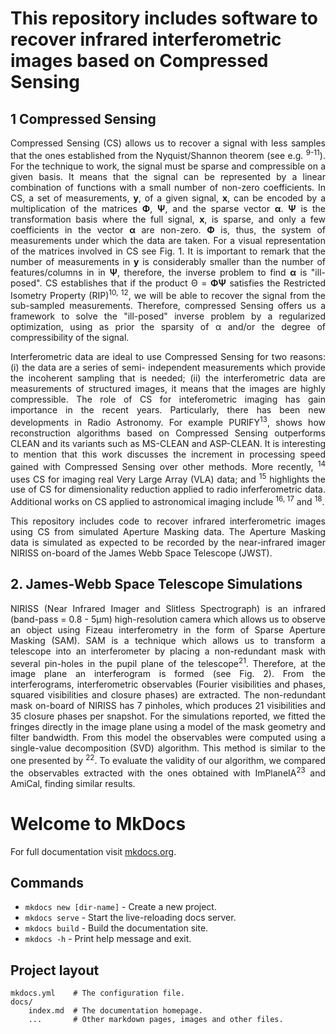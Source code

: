 # This repository includes software to recover infrared interferometric images based on Compressed Sensing


## 1 Compressed Sensing
<p align="justify">
Compressed Sensing (CS) allows us to recover a signal with less samples that the ones established from the Nyquist/Shannon theorem (see e.g. <sup>9-11</sup>). For the technique to work, the signal must be sparse and compressible on a given basis. It means that the signal can be represented by a linear combination of functions with a small number of non-zero coefficients. In CS, a set of measurements, <strong>y</strong>, of a given signal, <strong>x</strong>, can be encoded by a multiplication of the matrices <strong>&Phi;</strong>, <strong>&Psi;</strong>, and the sparse vector <strong>&alpha;</strong>. <strong>&Psi;</strong> is the transformation basis where the full signal, <strong>x</strong>, is sparse, and only a few coefficients in the vector <strong>&alpha;</strong> are non-zero. <strong>&Phi;</strong> is, thus, the system of measurements under which the data are taken. For a visual representation of the matrices involved in CS see Fig. 1. It is important to remark that the number of measurements in <strong>y</strong> is considerably smaller than the number of features/columns in  in <strong>&Psi;</strong>, therefore, the inverse problem to find <strong>&alpha;</strong> is "ill-posed". CS establishes that if the product &Theta; = <strong>&Phi;&Psi;</strong> satisfies the Restricted Isometry Property (RIP)<sup>10, 12</sup>, we will be able to recover the signal from the sub-sampled measurements. Therefore, compressed Sensing offers us a framework to solve the "ill-posed" inverse problem by a regularized optimization, using as prior the sparsity of &alpha; and/or the degree of compressibility of the signal. 
</p>

<p align="justify">
Interferometric data are ideal to use Compressed Sensing for two reasons: (i) the data are a series of semi- independent measurements which provide the incoherent sampling that is needed; (ii) the interferometric data are measurements of structured images, it means that the images are highly compressible.
The role of CS for inteferometric imaging has gain importance in the recent years. Particularly, there has been new developments in Radio Astronomy. For example PURIFY<sup>13</sup>, shows how reconstruction algorithms based on Compressed Sensing outperforms CLEAN and its variants such as MS-CLEAN and ASP-CLEAN. It is interesting to mention that this work discusses the increment in processing speed gained with Compressed Sensing over other methods. More recently, <sup>14</sup> uses CS for imaging real Very Large Array (VLA) data; and  <sup>15</sup> highlights the use of CS for dimensionality reduction applied to radio inferferometric data. Additional works on CS applied to astronomical imaging include <sup>16, 17</sup> and <sup>18</sup>.
</p>

<p align="justify">
This repository includes code to recover infrared interferometric images using CS from simulated Aperture Masking data. The Aperture Masking data is simulated as expected to be recorded by the near-infrared imager NIRISS on-board of the James Webb Space Telescope (JWST).

</p>

  
## 2. James-Webb Space Telescope Simulations
<p align="justify">
NIRISS (Near Infrared Imager and Slitless Spectrograph) is an infrared (band-pass = 0.8 - 5μm) high-resolution camera which allows us to observe an object using Fizeau interferometry in the form of Sparse Aperture Masking (SAM). SAM is a technique which allows us to transform a telescope into an interferometer by placing a non-redundant mask with several pin-holes in the pupil plane of the telescope<sup>21</sup>. Therefore, at the image plane an interferogram is  formed  (see  Fig.   2). From  the  interferograms,  interferometric  observables  (Fourier  visibilities  and  phases, squared  visibilities  and  closure  phases)  are  extracted.   The  non-redundant  mask  on-board  of  NIRISS  has 7 pinholes, which produces 21 visibilities and 35 closure phases per snapshot.  For the simulations reported, we fitted the fringes directly in the image plane using a model of the mask geometry and filter bandwidth. From this model the observables were computed using a single-value decomposition (SVD) algorithm. This method is similar to the one presented by <sup>22</sup>.  To evaluate the validity of our algorithm, we compared the observables extracted with the ones obtained with ImPlaneIA<sup>23</sup> and AmiCal, finding similar results.
</p> 




# Welcome to MkDocs

For full documentation visit [mkdocs.org](https://www.mkdocs.org).

## Commands

* `mkdocs new [dir-name]` - Create a new project.
* `mkdocs serve` - Start the live-reloading docs server.
* `mkdocs build` - Build the documentation site.
* `mkdocs -h` - Print help message and exit.

## Project layout

    mkdocs.yml    # The configuration file.
    docs/
        index.md  # The documentation homepage.
        ...       # Other markdown pages, images and other files.
